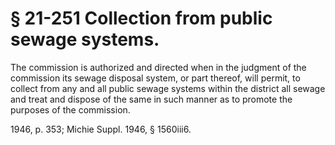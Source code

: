 # § 21-251 Collection from public sewage systems.

<p>The commission is authorized and directed when in the judgment of the commission its sewage disposal system, or part thereof, will permit, to collect from any and all public sewage systems within the district all sewage and treat and dispose of the same in such manner as to promote the purposes of the commission.</p><p>1946, p. 353; Michie Suppl. 1946, § 1560iii6.</p>